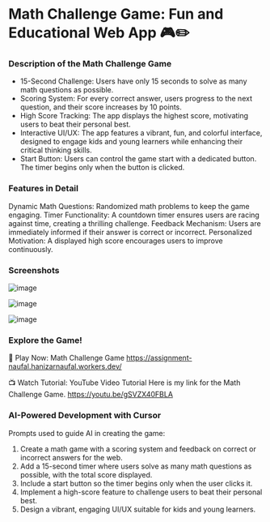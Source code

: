 # Math Challenge Game: Fun and Educational Web App 🎮✏️

### Description of the Math Challenge Game 
- 15-Second Challenge: Users have only 15 seconds to solve as many math questions as possible.
- Scoring System: For every correct answer, users progress to the next question, and their score increases by 10 points.
- High Score Tracking: The app displays the highest score, motivating users to beat their personal best.
- Interactive UI/UX: The app features a vibrant, fun, and colorful interface, designed to engage kids and young learners while enhancing their critical thinking skills.
- Start Button: Users can control the game start with a dedicated button. The timer begins only when the button is clicked.

### Features in Detail
Dynamic Math Questions: Randomized math problems to keep the game engaging.
Timer Functionality: A countdown timer ensures users are racing against time, creating a thrilling challenge.
Feedback Mechanism: Users are immediately informed if their answer is correct or incorrect.
Personalized Motivation: A displayed high score encourages users to improve continuously.

### Screenshots

![image](https://github.com/user-attachments/assets/71b39396-7b75-441e-9d7b-f5c327964f50)

![image](https://github.com/user-attachments/assets/d0af260d-4da5-40ac-8a3d-ebaf95028094)

![image](https://github.com/user-attachments/assets/b1ccfeee-6fe6-4e5f-b1bd-9830d8883499)

### Explore the Game!

🔗 Play Now: Math Challenge Game
https://assignment-naufal.hanizarnaufal.workers.dev/ 

📺 Watch Tutorial: YouTube Video Tutorial
Here is my link for the Math Challenge Game.
https://youtu.be/gSVZX40FBLA


### AI-Powered Development with Cursor


Prompts used to guide AI in creating the game:

1. Create a math game with a scoring system and feedback on correct or incorrect answers for the web.
2. Add a 15-second timer where users solve as many math questions as possible, with the total score displayed.
3. Include a start button so the timer begins only when the user clicks it.
4. Implement a high-score feature to challenge users to beat their personal best.
5. Design a vibrant, engaging UI/UX suitable for kids and young learners.
